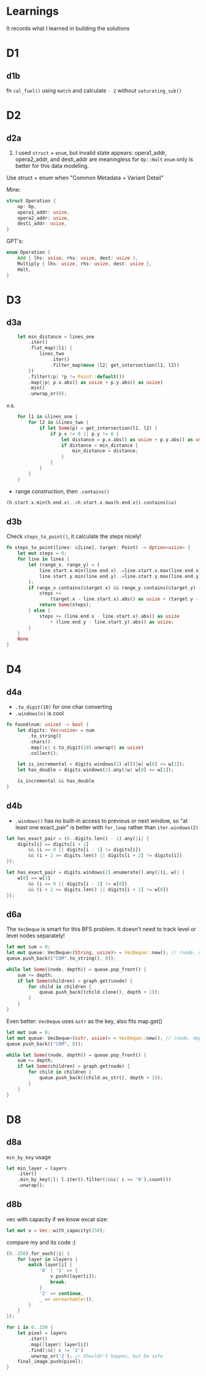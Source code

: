 # Learnings
It records what I learned in building the solutions

# D1
## d1b

fn `cal_fuel()` using `match` and calculate `- 2` without `saturating_sub()`

# D2
## d2a
1. I used `struct` + `enum`, but invalid state appears: opera1_addr, opera2_addr,
and desti_addr are meaningless for `Op::Halt`
`enum` only is better for this data modeling.

Use struct + enum when "Common Metadata + Variant Detail"

Mine:
```rust
struct Operation {
    op: Op,
    opera1_addr: usize,
    opera2_addr: usize,
    desti_addr: usize,
}
```

GPT's:
```rust
enum Operation {
    Add { lhs: usize, rhs: usize, dest: usize },
    Multiply { lhs: usize, rhs: usize, dest: usize },
    Halt,
}
```

# D3
## d3a

```rust
    let min_distance = lines_one
        .iter()
        .flat_map(|l1| {
            lines_two
                .iter()
                .filter_map(move |l2| get_intersection(l1, l2))
        })
        .filter(|p| *p != Point::default())
        .map(|p| p.x.abs() as usize + p.y.abs() as usize)
        .min()
        .unwrap_or(0);
```

v.s.

```rust
    for l1 in &lines_one {
        for l2 in &lines_two {
            if let Some(p) = get_intersection(l1, l2) {
                if p.x != 0 || p.y != 0 {
                    let distance = p.x.abs() as usize + p.y.abs() as usize;
                    if distance < min_distance {
                        min_distance = distance;
                    }
                }
            }
        }
    }
```

- range construction, then `.contains()`

```rust
(h.start.x.min(h.end.x)..=h.start.x.max(h.end.x)).contains(&x)
```

## d3b

Check `steps_to_point()`, it calculate the steps nicely!

```rust
fn steps_to_point(lines: &[Line], target: Point) -> Option<usize> {
    let mut steps = 0;
    for line in lines {
        let (range_x, range_y) = (
            line.start.x.min(line.end.x)..=line.start.x.max(line.end.x),
            line.start.y.min(line.end.y)..=line.start.y.max(line.end.y),
        );
        if range_x.contains(&target.x) && range_y.contains(&target.y) {
            steps +=
                (target.x - line.start.x).abs() as usize + (target.y - line.start.y).abs() as usize;
            return Some(steps);
        } else {
            steps += (line.end.x - line.start.x).abs() as usize
                + (line.end.y - line.start.y).abs() as usize;
        }
    }
    None
}
```

# D4

## d4a

- `.to_digit(10)` for one char converting
- `.windows(n)` is cool


```rust
fn found(num: usize) -> bool {
    let digits: Vec<usize> = num
        .to_string()
        .chars()
        .map(|c| c.to_digit(10).unwrap() as usize)
        .collect();

    let is_incremental = digits.windows(2).all(|w| w[0] <= w[1]);
    let has_double = digits.windows(2).any(|w| w[0] == w[1]);

    is_incremental && has_double
}
```

## d4b

- `.windows()` has no built-in access to previous or next window, so "at least
  one exact_pair" is better with `for_loop` rather than `iter.windows(2)`

```rust
let has_exact_pair = (0..digits.len() - 1).any(|i| {
    digits[i] == digits[i + 1]
        && (i == 0 || digits[i - 1] != digits[i])
        && (i + 2 >= digits.len() || digits[i + 2] != digits[i])
});
```

```rust
let has_exact_pair = digits.windows(2).enumerate().any(|(i, w)| {
    w[0] == w[1]
        && (i == 0 || digits[i - 1] != w[0])
        && (i + 2 >= digits.len() || digits[i + 2] != w[0])
});
```

## d6a

The `VecDeque` is smart for this BFS problem. It doesn't need to track level or
level nodes separately!

```rust
let mut sum = 0;
let mut queue: VecDeque<(String, usize)> = VecDeque::new(); // (node, depth)
queue.push_back(("COM".to_string(), 0));

while let Some((node, depth)) = queue.pop_front() {
    sum += depth;
    if let Some(children) = graph.get(&node) {
        for child in children {
            queue.push_back((child.clone(), depth + 1));
        }
    }
}
```

Even better: `VecDeque` uses `&str` as the key, also fits map.get()

```rust
let mut sum = 0;
let mut queue: VecDeque<(&str, usize)> = VecDeque::new(); // (node, depth)
queue.push_back(("COM", 0));

while let Some((node, depth)) = queue.pop_front() {
    sum += depth;
    if let Some(children) = graph.get(node) {
        for child in children {
            queue.push_back((child.as_str(), depth + 1));
        }
    }
}
```

# D8

## d8a

`min_by_key` usage

```rust
let min_layer = layers
    .iter()
    .min_by_key(|l| l.iter().filter(|&&c| c == '0').count())
    .unwrap();
```

## d8b

vec with capacity if we know excat size:

```rust
let mut v = Vec::with_capacity(150);
```

compare my and its code :)

```rust
(0..150).for_each(|i| {
    for layer in &layers {
        match layer[i] {
            '0' | '1' => {
                v.push(layer[i]);
                break;
            }
            '2' => continue,
            _ => unreachable!(),
        }
    }
});
```

```rust
for i in 0..150 {
    let pixel = layers
        .iter()
        .map(|layer| layer[i])
        .find(|&c| c != '2')
        .unwrap_or('2'); // Shouldn't happen, but be safe
    final_image.push(pixel);
}
```


